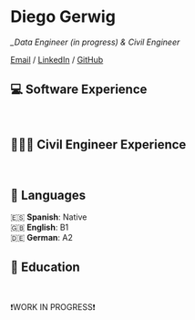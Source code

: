 # Diego Gerwig

*_Data Engineer (in progress) & Civil Engineer*

[Email](mailto:diegogerwig@gmail.com) / [LinkedIn](https://www.linkedin.com/in/diego-gerwig-l%C3%B3pez-28a1ab86//) / [GitHub](https://github.com/diegogerwig) 
<br>

## 💻 Software Experience

<br>

## 👷🏼‍♂️ Civil Engineer Experience

<br>


## 💬 Languages

:es: **Spanish**: Native <br>
:gb: **English**: B1 <br>
:de: **German**: A2
<br>

## 📖 Education

<br>


❗WORK IN PROGRESS❗

